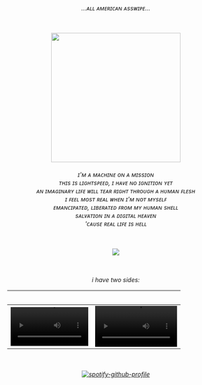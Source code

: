 <h6 align="center">
<em> ...ᴀʟʟ ᴀᴍᴇʀɪᴄᴀɴ ᴀssᴡɪᴘᴇ... </br>
<p align="center">
<br><br>
  <img width="300" src="https://media1.tenor.com/m/6WzBuuYVHvIAAAAd/postal1-loading-screen.gif">
</p>
<h6 align="center">
  
<em> ɪ'ᴍ ᴀ ᴍᴀᴄʜɪɴᴇ ᴏɴ ᴀ ᴍɪssɪᴏɴ </br>
ᴛʜɪs ɪs ʟɪɢʜᴛsᴘᴇᴇᴅ, ɪ ʜᴀᴠᴇ ɴᴏ ɪɢɴɪᴛɪᴏɴ ʏᴇᴛ</br>
ᴀɴ ɪᴍᴀɢɪɴᴀʀʏ ʟɪꜰᴇ ᴡɪʟʟ ᴛᴇᴀʀ ʀɪɢʜᴛ ᴛʜʀᴏᴜɢʜ ᴀ ʜᴜᴍᴀɴ ꜰʟᴇsʜ</br>
ɪ ꜰᴇᴇʟ ᴍᴏsᴛ ʀᴇᴀʟ ᴡʜᴇɴ ɪ'ᴍ ɴᴏᴛ ᴍʏsᴇʟꜰ</br>
ᴇᴍᴀɴᴄɪᴘᴀᴛᴇᴅ, ʟɪʙᴇʀᴀᴛᴇᴅ ꜰʀᴏᴍ ᴍʏ ʜᴜᴍᴀɴ sʜᴇʟʟ</br>
sᴀʟᴠᴀᴛɪᴏɴ ɪɴ ᴀ ᴅɪɢɪᴛᴀʟ ʜᴇᴀᴠᴇɴ</br>
'ᴄᴀᴜsᴇ ʀᴇᴀʟ ʟɪꜰᴇ ɪs ʜᴇʟʟ <br>

  ㅤ
  ㅤ
  
![](https://komarev.com/ghpvc/?username=lolicore-enigma&color=fd2704&style=flat-square&label=ㅤ) 
<br>
<br>
<br> 
<p align="center">
  <em> i have two sides:
  </em>
</p>

ㅤ | ㅤ
:-: | :-:
<video src='https://github.com/user-attachments/assets/66ae65d5-8d3e-48c7-b005-af6b54b8299a' width=180/> | <video src='https://github.com/user-attachments/assets/3955058e-e133-49fd-b2fd-0262ea34e939' width=190/>

</p>
ㅤ
ㅤ
ㅤ

 [![spotify-github-profile](https://spotify-github-profile.kittinanx.com/api/view?uid=u0u4aguznmg71vt7b17xnp0vc&cover_image=true&theme=default&show_offline=false&background_color=121212&interchange=false)](https://github.com/kittinan/spotify-github-profile)













